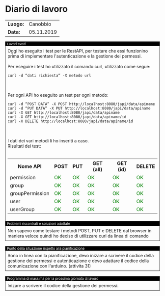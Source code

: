# Diario di lavoro

<table>
    <tr><td><b>Luogo:</b></td><td>Canobbio</td></tr>
    <tr><td><b>Data:</b></td><td>05.11.2019</td></tr>
</table>

<div style="border: 1px solid black;">
    <div style="background-color:black;color:white;font-size:11px;padding-left:5px">
        Lavori svolti
    </div>
    <div style="padding: 7px">
        Oggi ho eseguito i test per le RestAPI, per testare che essi funzionino prima di  implementare l'autenticazione e la gestione dei permessi.<br>
        <br>
        Per eseguire i test ho utilizzato il comando curl, utilizzato come segue:<br>
        <pre><code>curl -d “dati richiesta” -X metodo url</pre></code><br>
        <br>
        Per ogni API ho eseguito un test per ogni metodo:<br>
        <pre><code>curl -d “POST DATA” -X POST http://localhost:8080/japi/data/apiname
curl -d “PUT DATA” -X PUT http://localhost:8080/japi/data/apiname
curl -X GET http://localhost:8080/japi/data/apiname
curl -X GET http://localhost:8080/japi/data/apiname/id
curl -X DELETE http://localhost:8080/japi/data/apiname/id</pre></code>
        <br><br>
        I dati dei vari metodi li ho inseriti a caso.<br>
        Risultati dei test:<br>
        <br>
        <table>
            <tr>
                <th>Nome API</th>
                <th>POST</th>
                <th>PUT</th>
                <th>GET (all)</th>
                <th>GET (id)</th>
                <th>DELETE</th>
            </tr>
            <tr>
                <td>permission</td>
                <td style="color:green">OK</td>
                <td style="color:green">OK</td>
                <td style="color:green">OK</td>
                <td style="color:green">OK</td>
                <td style="color:green">OK</td>
            </tr>
            <tr>
                <td>group</td>
                <td style="color:green">OK</td>
                <td style="color:green">OK</td>
                <td style="color:green">OK</td>
                <td style="color:green">OK</td>
                <td style="color:green">OK</td>
            </tr>
            <tr>
                <td>groupPermission</td>
                <td style="color:green">OK</td>
                <td style="color:green">OK</td>
                <td style="color:green">OK</td>
                <td style="color:green">OK</td>
                <td style="color:green">OK</td>
            </tr>
            <tr>
                <td>user</td>
                <td style="color:green">OK</td>
                <td style="color:green">OK</td>
                <td style="color:green">OK</td>
                <td style="color:green">OK</td>
                <td style="color:green">OK</td>
            </tr>
            <tr>
                <td>userGroup</td>
                <td style="color:green">OK</td>
                <td style="color:green">OK</td>
                <td style="color:green">OK</td>
                <td style="color:green">OK</td>
                <td style="color:green">OK</td>
            </tr>
        </table>
    </div>
</div>

<div class="page"></div>

<div style="border: 1px solid black;">
    <div style="background-color:black;color:white;font-size:11px;padding-left:5px">
        Problemi riscontrati e soluzioni adottate
    </div>
    <div style="padding: 7px">
        Non sapevo come testare i metodi POST, PUT e DELETE dal browser in maniera veloce quindi ho deciso di utilizzare curl da linea di comando
    </div>
</div>

<br>

<div style="border: 1px solid black;">
    <div style="background-color:black;color:white;font-size:11px;padding-left:5px">
        Punto della situazione rispetto alla pianificazione
    </div>
    <div style="padding: 7px">
        Sono in linea con la pianificazione, devo inizare a scrivere il codice della gestione dei permessi e autenticazione e devo adattare il codice della comunicazione con l'arduino. (attivita 31)
    </div>
</div>

<br>

<div style="border: 1px solid black;">
    <div style="background-color:black;color:white;font-size:11px;padding-left:5px">
        Programma di massima per la prossima giornata di lavoro
    </div>
    <div style="padding: 7px">
        Inizare a scrivere il codice della gestione dei permessi.
    </div>
</div>
